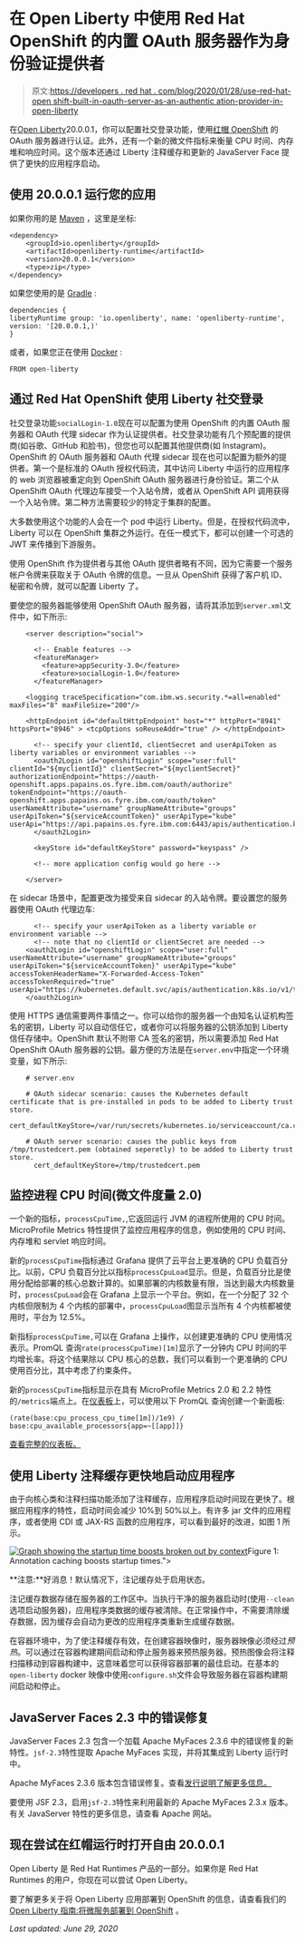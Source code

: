 # 在 Open Liberty 中使用 Red Hat OpenShift 的内置 OAuth 服务器作为身份验证提供者

> 原文:[https://developers . red hat . com/blog/2020/01/28/use-red-hat-open shift-built-in-oauth-server-as-an-authentic ation-provider-in-open-liberty](https://developers.redhat.com/blog/2020/01/28/use-red-hat-openshifts-built-in-oauth-server-as-an-authentication-provider-in-open-liberty)

在[Open Liberty](https://openliberty.io/about/)20.0.0.1，你可以配置社交登录功能，使用[红帽 OpenShift](http://developers.redhat.com/openshift/) 的 OAuth 服务器进行认证。此外，还有一个新的微文件指标来衡量 CPU 时间、内存堆和响应时间。这个版本还通过 Liberty 注释缓存和更新的 JavaServer Face 提供了更快的应用程序启动。

## 使用 20.0.0.1 运行您的应用

如果你用的是 [Maven](https://openliberty.io/guides/maven-intro.html) ，这里是坐标:

```
<dependency>
    <groupId>io.openliberty</groupId>
    <artifactId>openliberty-runtime</artifactId>
    <version>20.0.0.1</version>
    <type>zip</type>
</dependency>
```

如果您使用的是 [Gradle](https://openliberty.io/guides/gradle-intro.html) :

```
dependencies {
libertyRuntime group: 'io.openliberty', name: 'openliberty-runtime', version: '[20.0.0.1,)'
}
```

或者，如果您正在使用 [Docker](https://openliberty.io/guides/containerize.html) :

```
FROM open-liberty
```

## 通过 Red Hat OpenShift 使用 Liberty 社交登录

社交登录功能`socialLogin-1.0`现在可以配置为使用 OpenShift 的内置 OAuth 服务器和 OAuth 代理 sidecar 作为认证提供者。社交登录功能有几个预配置的提供商(如谷歌、GitHub 和脸书)，但您也可以配置其他提供商(如 Instagram)。OpenShift 的 OAuth 服务器和 OAuth 代理 sidecar 现在也可以配置为额外的提供者。第一个是标准的 OAuth 授权代码流，其中访问 Liberty 中运行的应用程序的 web 浏览器被重定向到 OpenShift OAuth 服务器进行身份验证。第二个从 OpenShift OAuth 代理边车接受一个入站令牌，或者从 OpenShift API 调用获得一个入站令牌。第二种方法需要较少的特定于集群的配置。

大多数使用这个功能的人会在一个 pod 中运行 Liberty。但是，在授权代码流中，Liberty 可以在 OpenShift 集群之外运行。在任一模式下，都可以创建一个可选的 JWT 来传播到下游服务。

使用 OpenShift 作为提供者与其他 OAuth 提供者略有不同，因为它需要一个服务帐户令牌来获取关于 OAuth 令牌的信息。一旦从 OpenShift 获得了客户机 ID、秘密和令牌，就可以配置 Liberty 了。

要使您的服务器能够使用 OpenShift OAuth 服务器，请将其添加到`server.xml`文件中，如下所示:

```
    <server description="social">

      <!-- Enable features -->
      <featureManager>
        <feature>appSecurity-3.0</feature>
        <feature>socialLogin-1.0</feature>
      </featureManager>

    <logging traceSpecification="com.ibm.ws.security.*=all=enabled" maxFiles="8" maxFileSize="200"/>

    <httpEndpoint id="defaultHttpEndpoint" host="*" httpPort="8941" httpsPort="8946" > <tcpOptions soReuseAddr="true" /> </httpEndpoint>

      <!-- specify your clientId, clientSecret and userApiToken as liberty variables or environment variables -->
      <oauth2Login id="openshiftLogin" scope="user:full" clientId="${myclientId}" clientSecret="${myclientSecret}" authorizationEndpoint="https://oauth-openshift.apps.papains.os.fyre.ibm.com/oauth/authorize" tokenEndpoint="https://oauth-openshift.apps.papains.os.fyre.ibm.com/oauth/token" userNameAttribute="username" groupNameAttribute="groups" userApiToken="${serviceAccountToken}" userApiType="kube" userApi="https://api.papains.os.fyre.ibm.com:6443/apis/authentication.k8s.io/v1/tokenreviews"> 
      </oauth2Login>

      <keyStore id="defaultKeyStore" password="keyspass" />

      <!-- more application config would go here -->

    </server>
```

在 sidecar 场景中，配置更改为接受来自 sidecar 的入站令牌。要设置您的服务器使用 OAuth 代理边车:

```
      <!-- specify your userApiToken as a liberty variable or environment variable -->
      <!-- note that no clientId or clientSecret are needed --> 
    <oauth2Login id="openshiftLogin" scope="user:full" userNameAttribute="username" groupNameAttribute="groups" userApiToken="${serviceAccountToken}" userApiType="kube" accessTokenHeaderName="X-Forwarded-Access-Token" accessTokenRequired="true" userApi="https://kubernetes.default.svc/apis/authentication.k8s.io/v1/tokenreviews"> 
    </oauth2Login>
```

使用 HTTPS 通信需要两件事情之一。你可以给你的服务器一个由知名认证机构签名的密钥，Liberty 可以自动信任它，或者你可以将服务器的公钥添加到 Liberty 信任存储中。OpenShift 默认不附带 CA 签名的密钥，所以需要添加 Red Hat OpenShift OAuth 服务器的公钥。最方便的方法是在`server.env`中指定一个环境变量，如下所示:

```
    # server.env

    # OAuth sidecar scenario: causes the Kubernetes default certificate that is pre-installed in pods to be added to Liberty trust store.
      cert_defaultKeyStore=/var/run/secrets/kubernetes.io/serviceaccount/ca.crt

    # OAuth server scenario: causes the public keys from /tmp/trustedcert.pem (obtained seperetly) to be added to Liberty trust store.
      cert_defaultKeyStore=/tmp/trustedcert.pem
```

## 监控进程 CPU 时间(微文件度量 2.0)

一个新的指标，`processCpuTime,`,它返回运行 JVM 的进程所使用的 CPU 时间。MicroProfile Metrics 特性提供了监控应用程序的信息，例如使用的 CPU 时间、内存堆和 servlet 响应时间。

新的`processCpuTime`指标通过 Grafana 提供了云平台上更准确的 CPU 负载百分比。以前，CPU 负载百分比以指标`processCpuLoad`显示。但是，负载百分比是使用分配给部署的核心总数计算的。如果部署的内核数量有限，当达到最大内核数量时，`processCpuLoad`会在 Grafana 上显示一个平台。例如，在一个分配了 32 个内核但限制为 4 个内核的部署中，`processCpuLoad`图显示当所有 4 个内核都被使用时，平台为 12.5%。

新指标`processCpuTime,`可以在 Grafana 上操作，以创建更准确的 CPU 使用情况表示。PromQL 查询`rate(processCpuTime)[1m]`显示了一分钟内 CPU 时间的平均增长率。将这个结果除以 CPU 核心的总数，我们可以看到一个更准确的 CPU 使用百分比，其中考虑了约束条件。

新的`processCpuTime`指标显示在具有 MicroProfile Metrics 2.0 和 2.2 特性的`/metrics`端点上。在[仪表板](https://github.com/OpenLiberty/open-liberty-operator/tree/master/deploy/dashboards/metrics)上，可以使用以下 PromQL 查询创建一个新面板:

`(rate(base:cpu_process_cpu_time[1m])/1e9) / base:cpu_available_processors{app=~[[app]]}`

[查看完整的仪表板。](https://github.com/OpenLiberty/open-liberty-operator/tree/master/deploy/dashboards/metrics)

## 使用 Liberty 注释缓存更快地启动应用程序

由于向核心类和注释扫描功能添加了注释缓存，应用程序启动时间现在更快了。根据应用程序的特性，启动时间会减少 10%到 50%以上。有许多 jar 文件的应用程序，或者使用 CDI 或 JAX-RS 函数的应用程序，可以看到最好的改进，如图 1 所示。

[![Graph showing the startup time boosts broken out by context](../Images/82ea95bf5e09c0d94cc05e38d99703a1.png "20001annocache")](/sites/default/files/blog/2020/01/20001annocache.png)Figure 1: Annotation caching boosts startup times.">

**注意:**好消息！默认情况下，注记缓存处于启用状态。

注记缓存数据存储在服务器的工作区中。当执行干净的服务器启动时(使用`--clean`选项启动服务器)，应用程序类数据的缓存被清除。在正常操作中，不需要清除缓存数据，因为缓存会自动为更改的应用程序类重新生成缓存数据。

在容器环境中，为了使注释缓存有效，在创建容器映像时，服务器映像必须经过*预热*。可以通过在容器构建期间启动和停止服务器来预热服务器。预热图像会将注释扫描移动到容器构建中，这意味着您可以获得容器部署的最佳启动。在基本的`open-liberty` docker 映像中使用`configure.sh`文件会导致服务器在容器构建期间启动和停止。

## JavaServer Faces 2.3 中的错误修复

JavaServer Faces 2.3 包含一个加载 Apache MyFaces 2.3.6 中的错误修复的新特性。`jsf-2.3`特性提取 Apache MyFaces 实现，并将其集成到 Liberty 运行时中。

Apache MyFaces 2.3.6 版本包含错误修复。查看[发行说明了解更多信息。](https://issues.apache.org/jira/secure/ReleaseNote.jspa?projectId=10600&version=12346352)

要使用 JSF 2.3，启用`jsf-2.3`特性来利用最新的 Apache MyFaces 2.3.x 版本。有关 JavaServer 特性的更多信息，请查看 Apache 网站。

## 现在尝试在红帽运行时打开自由 20.0.0.1

Open Liberty 是 Red Hat Runtimes 产品的一部分。如果你是 Red Hat Runtimes 的用户，你现在可以尝试 Open Liberty。

要了解更多关于将 Open Liberty 应用部署到 OpenShift 的信息，请查看我们的 [Open Liberty 指南:将微服务部署到 OpenShift](https://openliberty.io/guides/cloud-openshift.html) 。

*Last updated: June 29, 2020*